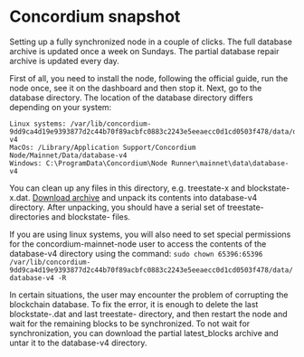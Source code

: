 # Concordium snapshot
Setting up a fully synchronized node in a couple of clicks. 
The full database archive is updated once a week on Sundays. The partial database repair archive is updated every day.

First of all, you need to install the node, following the official guide, run the node once, see it on the dashboard and then stop it. Next, go to the database directory. The location of the database directory differs depending on your system:
```
Linux systems: /var/lib/concordium-9dd9ca4d19e9393877d2c44b70f89acbfc0883c2243e5eeaecc0d1cd0503f478/data/database-v4
MacOs: /Library/Application Support/Concordium Node/Mainnet/Data/database-v4
Windows: C:\ProgramData\Concordium\Node Runner\mainnet\data\database-v4
```

You can clean up any files in this directory, e.g. treestate-x and blockstate-x.dat. [Download archive](http://pablo-snapshot.ddns.net) and unpack its contents into database-v4 directory. After unpacking, you should have a serial set of treestate- directories and blockstate- files.

If you are using linux systems, you will also need to set special permissions for the concordium-mainnet-node user to access the contents of the database-v4 directory using the command:
`sudo chown 65396:65396 /var/lib/concordium-9dd9ca4d19e9393877d2c44b70f89acbfc0883c2243e5eeaecc0d1cd0503f478/data/database-v4 -R`

In certain situations, the user may encounter the problem of corrupting the blockchain database. To fix the error, it is enough to delete the last blockstate-.dat and last treestate- directory, and then restart the node and wait for the remaining blocks to be synchronized. To not wait for synchronization, you can download the partial latest_blocks archive and untar it to the database-v4 directory.
